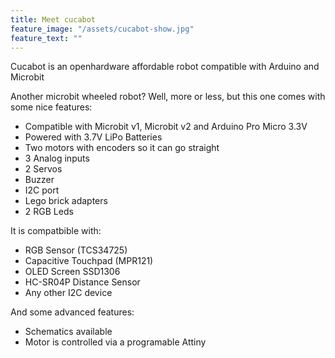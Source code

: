 ```yaml
---
title: Meet cucabot
feature_image: "/assets/cucabot-show.jpg"
feature_text: ""
---
```


Cucabot is an openhardware affordable robot compatible with Arduino and Microbit

Another microbit wheeled robot? Well, more or less, but this one comes with some nice features:

- Compatible with Microbit v1, Microbit v2 and Arduino Pro Micro 3.3V
- Powered with 3.7V LiPo Batteries
- Two motors with encoders so it can go straight
- 3 Analog inputs
- 2 Servos
- Buzzer
- I2C port
- Lego brick adapters
- 2 RGB Leds

It is compatbible with:
- RGB Sensor (TCS34725)
- Capacitive Touchpad (MPR121)
- OLED Screen SSD1306
- HC-SR04P Distance Sensor
- Any other I2C device

And some advanced features:
- Schematics available
- Motor is controlled via a programable Attiny
